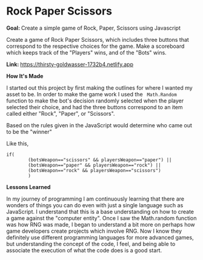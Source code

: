 <h1>Rock Paper Scissors</h1>
<strong>Goal: </strong>Create a simple game of Rock, Paper, Scissors using Javascript</strong>

Create a game of Rock Paper Scissors, which includes three buttons that correspond to the respective choices for the game.
Make a scoreboard which keeps track of the "Players" wins, and of the "Bots" wins.

<strong>Link: </strong>https://thirsty-goldwasser-1732b4.netlify.app


<strong>How It's Made</strong>

I started out this project by first making the outlines for where I wanted my asset to be. 
In order to make the game work I used the	``` Math.Random``` function to make the bot's decision randomly selected when the player selected their choice,
and had the three buttons correspond to an item called either "Rock", "Paper", or "Scissors".

Based on the rules given in the JavaScript would determine who came out to be the "winner"

Like this,
```
if(
		(botsWeapon=="scissors" && playersWeapon=="paper") ||
		(botsWeapon=="paper" && playersWeapon=="rock") ||
		(botsWeapon=="rock" && playersWeapon=="scissors")
		)
 ```
 
 <strong>Lessons Learned</strong>

In my journey of programming I am continuously learning that there are wonders of things you can do even with just a single language such 
as JavaScript. I understand that this is a base understanding on how to create a game against the "computer entity". 
Once I saw the Math.random function was how RNG was made, I began to understand a bit more on perhaps how game developers create
projects which involve RNG. Now I know they definitely use different programming languages for more advanced games, but 
understanding the concept of the code, I feel, and being able to associate the execution of what the code does is a good start.
